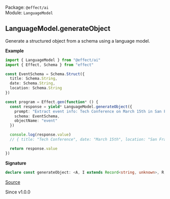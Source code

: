 Package: `@effect/ai`<br />
Module: `LanguageModel`<br />

## LanguageModel.generateObject

Generate a structured object from a schema using a language model.

**Example**

```ts
import { LanguageModel } from "@effect/ai"
import { Effect, Schema } from "effect"

const EventSchema = Schema.Struct({
  title: Schema.String,
  date: Schema.String,
  location: Schema.String
})

const program = Effect.gen(function* () {
  const response = yield* LanguageModel.generateObject({
    prompt: "Extract event info: Tech Conference on March 15th in San Francisco",
    schema: EventSchema,
    objectName: "event"
  })

  console.log(response.value)
  // { title: "Tech Conference", date: "March 15th", location: "San Francisco" }

  return response.value
})
```

**Signature**

```ts
declare const generateObject: <A, I extends Record<string, unknown>, R, Options extends NoExcessProperties<GenerateObjectOptions<any, A, I, R>, Options>, Tools extends Record<string, Tool.Any> = {}>(options: Options & GenerateObjectOptions<Tools, A, I, R>) => Effect.Effect<GenerateObjectResponse<Tools, A>, ExtractError<Options>, LanguageModel | R | ExtractContext<Options>>
```

[Source](https://github.com/Effect-TS/effect/tree/main/packages/ai/ai/src/LanguageModel.ts#L931)

Since v1.0.0